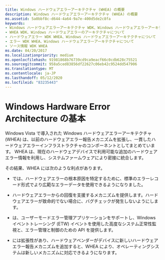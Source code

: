 ```yaml
---
title: Windows ハードウェアエラーアーキテクチャ (WHEA) の概要
description: Windows ハードウェアエラーアーキテクチャ (WHEA) の概要
ms.assetid: 5a0bbf8c-d644-4a64-9a7e-400d5de2c8fa
keywords:
- Windows ハードウェアエラーアーキテクチャ WDK、Windows ハードウェアエラーアーキテクチャについて
- WHEA WDK、Windows ハードウェアエラーのアーキテクチャについて
- ハードウェアエラー WDK WHEA、Windows ハードウェアエラーアーキテクチャについて
- エラー WDK WHEA、Windows ハードウェアエラーアーキテクチャについて
- ソース情報 WDK WHEA
ms.date: 04/20/2017
ms.localizationpriority: medium
ms.openlocfilehash: 91981868b76739cd9ca9eacf66c0cdb628c75521
ms.sourcegitcommit: 958a5ced83856df22627c06eb42c9524dd547906
ms.translationtype: MT
ms.contentlocale: ja-JP
ms.lasthandoff: 05/12/2020
ms.locfileid: "83235443"
---
```

# <a name="introduction-to-the-windows-hardware-error-architecture"></a>Windows Hardware Error Architecture の基本

Windows Vista で導入された Windows ハードウェアエラーアーキテクチャ (WHEA) は、以前のハードウェアエラー報告メカニズムを拡張し、一貫したハードウェアエラーインフラストラクチャのコンポーネントとしてまとめています。 WHEA は、現在のハードウェアデバイスで利用可能な追加のハードウェアエラー情報を利用し、システムファームウェアにより密接に統合します。

その結果、WHEA には次のような利点があります。

-   では、ハードウェアエラーの根本原因を特定するために、標準のエラーレコード形式でより広範なエラーデータを使用できるようになりました。

-   ハードウェアエラーからの回復を支援するメカニズムを提供します。ハードウェアエラーが致命的でない場合に、バグチェックが発生しないようにします。

-   は、ユーザーモードエラー管理アプリケーションをサポートし、Windows イベントトレーシング (ETW) イベントを使用した高度なシステム正常性監視と、エラー管理と制御のための API を提供します。

-   には拡張性があり、ハードウェアベンダーがデバイスに新しいハードウェアエラー報告メカニズムを追加すると、WHEA により、オペレーティングシステムは新しいメカニズムに対応できるようになります。


